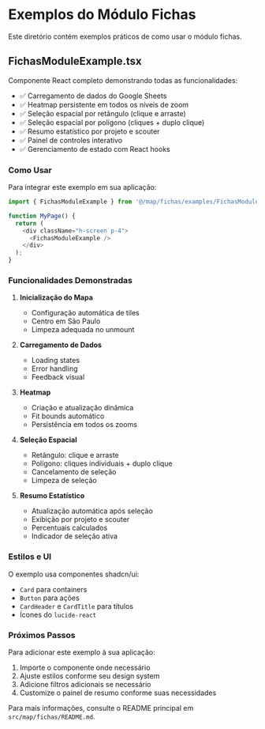 # Exemplos do Módulo Fichas

Este diretório contém exemplos práticos de como usar o módulo fichas.

## FichasModuleExample.tsx

Componente React completo demonstrando todas as funcionalidades:

- ✅ Carregamento de dados do Google Sheets
- ✅ Heatmap persistente em todos os níveis de zoom
- ✅ Seleção espacial por retângulo (clique e arraste)
- ✅ Seleção espacial por polígono (cliques + duplo clique)
- ✅ Resumo estatístico por projeto e scouter
- ✅ Painel de controles interativo
- ✅ Gerenciamento de estado com React hooks

### Como Usar

Para integrar este exemplo em sua aplicação:

```typescript
import { FichasModuleExample } from '@/map/fichas/examples/FichasModuleExample';

function MyPage() {
  return (
    <div className="h-screen p-4">
      <FichasModuleExample />
    </div>
  );
}
```

### Funcionalidades Demonstradas

1. **Inicialização do Mapa**
   - Configuração automática de tiles
   - Centro em São Paulo
   - Limpeza adequada no unmount

2. **Carregamento de Dados**
   - Loading states
   - Error handling
   - Feedback visual

3. **Heatmap**
   - Criação e atualização dinâmica
   - Fit bounds automático
   - Persistência em todos os zooms

4. **Seleção Espacial**
   - Retângulo: clique e arraste
   - Polígono: cliques individuais + duplo clique
   - Cancelamento de seleção
   - Limpeza de seleção

5. **Resumo Estatístico**
   - Atualização automática após seleção
   - Exibição por projeto e scouter
   - Percentuais calculados
   - Indicador de seleção ativa

### Estilos e UI

O exemplo usa componentes shadcn/ui:
- `Card` para containers
- `Button` para ações
- `CardHeader` e `CardTitle` para títulos
- Ícones do `lucide-react`

### Próximos Passos

Para adicionar este exemplo à sua aplicação:

1. Importe o componente onde necessário
2. Ajuste estilos conforme seu design system
3. Adicione filtros adicionais se necessário
4. Customize o painel de resumo conforme suas necessidades

Para mais informações, consulte o README principal em `src/map/fichas/README.md`.
